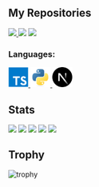 ## My Repositories

<p align="left">
  <a href="https://github.com/uta-s-dao">
    <img height="20" src="https://komarev.com/ghpvc/?username=uta-s-dao" />
  </a>
<a href="https://github.com/uta-s-dao/OpenLive"><img src="https://img.shields.io/badge/HP-Openlive-blue"/></a>
<a href="https://github.com/uta-s-dao/x-post-analyzer"><img src="https://img.shields.io/badge/HP-x post analyzer-blue"/></a>
</p>

<h3 align="left">Languages:</h3>
<p align="left">
    <a href="https://typescript.org" target="_blank" rel="noreferrer"> <img src="https://raw.githubusercontent.com/devicons/devicon/master/icons/typescript/typescript-original.svg" alt="typescript" width="40" height="40"/> </a>
  <a href="https://www.python.org" target="_blank" rel="noreferrer"> <img src="https://raw.githubusercontent.com/devicons/devicon/master/icons/python/python-original.svg" alt="python" width="40" height="40"/> </a>
  <a href="https://nextjs.org/" target="_blank" rel="noreferrer"><img src="https://raw.githubusercontent.com/devicons/devicon/master/icons/nextjs/nextjs-original.svg" alt="Next.js" width="40" height="40"/></a>
</p>

## Stats
![](http://github-profile-summary-cards.vercel.app/api/cards/profile-details?username=uta-s-dao&theme=algolia)
![](http://github-profile-summary-cards.vercel.app/api/cards/repos-per-language?username=uta-s-dao&theme=algolia)
![](http://github-profile-summary-cards.vercel.app/api/cards/most-commit-language?username=uta-s-dao&theme=algolia)
![](http://github-profile-summary-cards.vercel.app/api/cards/stats?username=uta-s-dao&theme=algolia)
![](http://github-profile-summary-cards.vercel.app/api/cards/productive-time?username=uta-s-dao&theme=algolia&utcOffset=8)
## Trophy
![trophy](https://github-profile-trophy.vercel.app/?username=uta-s-dao&theme=algolia)






<!--
**Tsubasa-2005/Tsubasa-2005** is a ✨ _special_ ✨ repository because its `README.md` (this file) appears on your GitHub profile.

Here are some ideas to get you started:

- 🔭 I’m currently working on ...
- 🌱 I’m currently learning ...
- 👯 I’m looking to collaborate on ...
- 🤔 I’m looking for help with ...
- 💬 Ask me about ...
- 📫 How to reach me: ...
- 😄 Pronouns: ...
- ⚡ Fun fact: ...
-->
